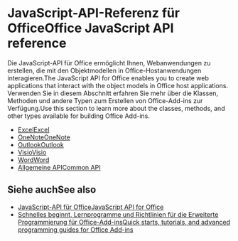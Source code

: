 # <a name="office-javascript-api-reference"></a><span data-ttu-id="5858e-101">JavaScript-API-Referenz für Office</span><span class="sxs-lookup"><span data-stu-id="5858e-101">Office JavaScript API reference</span></span>

<span data-ttu-id="5858e-102">Die JavaScript-API für Office ermöglicht Ihnen, Webanwendungen zu erstellen, die mit den Objektmodellen in Office-Hostanwendungen interagieren.</span><span class="sxs-lookup"><span data-stu-id="5858e-102">The JavaScript API for Office enables you to create web applications that interact with the object models in Office host applications.</span></span> <span data-ttu-id="5858e-103">Verwenden Sie in diesem Abschnitt erfahren Sie mehr über die Klassen, Methoden und andere Typen zum Erstellen von Office-Add-ins zur Verfügung.</span><span class="sxs-lookup"><span data-stu-id="5858e-103">Use this section to learn more about the classes, methods, and other types available for building Office Add-ins.</span></span>

- [<span data-ttu-id="5858e-104">Excel</span><span class="sxs-lookup"><span data-stu-id="5858e-104">Excel</span></span>](https://docs.microsoft.com/javascript/api/excel?view=office-js)
- [<span data-ttu-id="5858e-105">OneNote</span><span class="sxs-lookup"><span data-stu-id="5858e-105">OneNote</span></span>](https://docs.microsoft.com/javascript/api/onenote?view=office-js)
- [<span data-ttu-id="5858e-106">Outlook</span><span class="sxs-lookup"><span data-stu-id="5858e-106">Outlook</span></span>](https://docs.microsoft.com/javascript/api/outlook?view=office-js)
- [<span data-ttu-id="5858e-107">Visio</span><span class="sxs-lookup"><span data-stu-id="5858e-107">Visio</span></span>](https://docs.microsoft.com/javascript/api/visio?view=office-js)
- [<span data-ttu-id="5858e-108">Word</span><span class="sxs-lookup"><span data-stu-id="5858e-108">Word</span></span>](https://docs.microsoft.com/javascript/api/word?view=office-js)
- [<span data-ttu-id="5858e-109">Allgemeine API</span><span class="sxs-lookup"><span data-stu-id="5858e-109">Common API</span></span>](https://docs.microsoft.com/javascript/api/office?view=office-js)

## <a name="see-also"></a><span data-ttu-id="5858e-110">Siehe auch</span><span class="sxs-lookup"><span data-stu-id="5858e-110">See also</span></span>

- [<span data-ttu-id="5858e-111">JavaScript-API für Office</span><span class="sxs-lookup"><span data-stu-id="5858e-111">JavaScript API for Office</span></span>](https://docs.microsoft.com/office/dev/add-ins/reference/javascript-api-for-office?view=office-js)
- [<span data-ttu-id="5858e-112">Schnelles beginnt, Lernprogramme und Richtlinien für die Erweiterte Programmierung für Office-Add-ins</span><span class="sxs-lookup"><span data-stu-id="5858e-112">Quick starts, tutorials, and advanced programming guides for Office Add-ins</span></span>](https://docs.microsoft.com/office/dev/add-ins/overview/office-add-ins?view=office-js)
